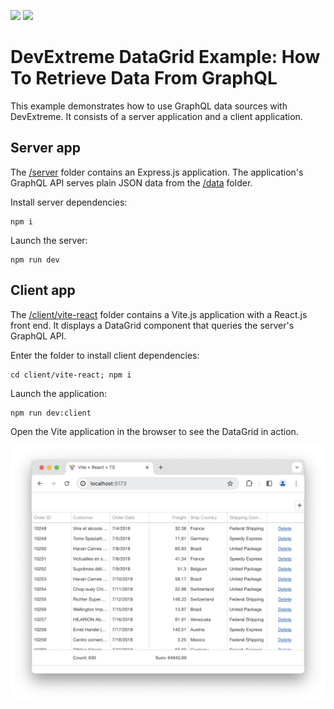 <!-- default badges list -->
[![](https://img.shields.io/badge/Open_in_DevExpress_Support_Center-FF7200?style=flat-square&logo=DevExpress&logoColor=white)](https://supportcenter.devexpress.com/ticket/details/T1229406)
[![](https://img.shields.io/badge/📖_How_to_use_DevExpress_Examples-e9f6fc?style=flat-square)](https://docs.devexpress.com/GeneralInformation/403183)
<!-- default badges end -->

# DevExtreme DataGrid Example: How To Retrieve Data From GraphQL

This example demonstrates how to use GraphQL data sources with DevExtreme. It consists of a server application and a client application.

## Server app

The [/server](/server/) folder contains an Express.js application. The application's GraphQL API serves plain JSON data from the [/data](/data/) folder.

Install server dependencies:

```shell
npm i
```

Launch the server:

```shell
npm run dev
```

## Client app

The [/client/vite-react](/client/vite-react/) folder contains a Vite.js application with a React.js front end. It displays a DataGrid component that queries the server's GraphQL API.

Enter the folder to install client dependencies:

```shell
cd client/vite-react; npm i
```

Launch the application:

```shell
npm run dev:client
```

Open the Vite application in the browser to see the DataGrid in action.

![End result](./graphql-datagrid.png)